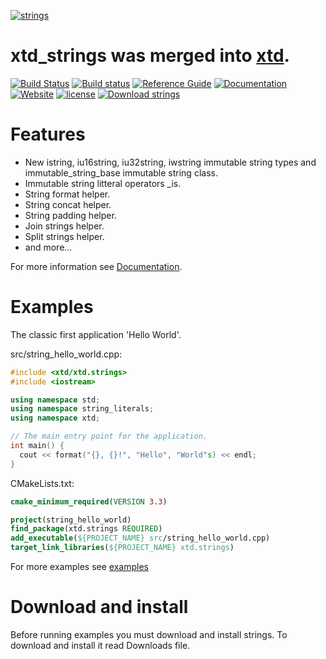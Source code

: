 [![strings](docs/pictures/header.png)](https://gammasoft71.wixsite.com/xtd-strings)

# xtd_strings was merged into [xtd](https://github.com/gammasoft71/xtd).

[![Build Status](https://travis-ci.org/gammasoft71/xtd_strings.svg?branch=master)](https://travis-ci.org/gammasoft71/xtd_strings)
[![Build status](https://ci.appveyor.com/api/projects/status/tark5puo8mou967a?svg=true)](https://ci.appveyor.com/project/gammasoft71/xtd-strings)
[![Reference Guide](https://img.shields.io/badge/code-Reference_Guide-brightgreen.svg)](https://codedocs.xyz/gammasoft71/xtd_strings/)
[![Documentation](https://img.shields.io/badge/wiki-Documentaions-brightgreen.svg)](./docs/home.md)
[![Website](https://img.shields.io/badge/web-gammasoft-brightgreen.svg)](https://gammasoft71.wixsite.com/gammasoft)
[![license](https://img.shields.io/github/license/gammasoft71/xtd.strings.svg)](LICENSE.md)
[![Download strings](https://img.shields.io/sourceforge/dt/stringspro.svg)](https://sourceforge.net/projects/stringspro//files/latest/download)
<!---
[![GitHub top language](https://img.shields.io/github/languages/top/gammasoft71/xtd.strings.svg)](README.md)
[![Windows](https://img.shields.io/badge/os-Windows-004080.svg)](README.md)
[![macOS](https://img.shields.io/badge/os-macOS-004080.svg)](README.md)
[![Linux](https://img.shields.io/badge/os-Linux-004080.svg)](README.md)
[![codecov](https://codecov.io/gh/gammasoft71/xtd.strings/branch/master/graph/badge.svg)](https://codecov.io/gh/gammasoft71/xtd.strings)
--->

# Features

* New istring, iu16string, iu32string, iwstring immutable string types and immutable_string_base immutable string class.
* Immutable string litteral operators _is.
* String format helper.
* String concat helper.
* String padding helper.
* Join strings helper.
* Split strings helper.
* and more...

For more information see [Documentation](docs).

# Examples

The classic first application 'Hello World'.

src/string_hello_world.cpp:

```c++
#include <xtd/xtd.strings>
#include <iostream>

using namespace std;
using namespace string_literals;
using namespace xtd;

// The main entry point for the application.
int main() {
  cout << format("{}, {}!", "Hello", "World"s) << endl;
}
```

CMakeLists.txt:

```cmake
cmake_minimum_required(VERSION 3.3)

project(string_hello_world)
find_package(xtd.strings REQUIRED)
add_executable(${PROJECT_NAME} src/string_hello_world.cpp)
target_link_libraries(${PROJECT_NAME} xtd.strings)
```

For more examples see [examples](examples)

# Download and install

Before running examples you must download and install strings. To download and install it read Downloads file.

